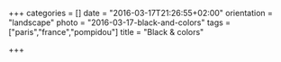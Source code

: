 +++
categories = []
date = "2016-03-17T21:26:55+02:00"
orientation = "landscape"
photo = "2016-03-17-black-and-colors"
tags = ["paris","france","pompidou"]
title = "Black & colors"

+++
